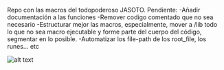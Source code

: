 Repo con las macros del todopoderoso JASOTO.
Pendiente:
-Añadir documentación a las funciones
-Remover codigo comentado que no sea necesario
-Estructurar mejor las macros, especialmente, mover a /lib todo lo que no sea macro ejecutable y forme parte del cuerpo del código, segmentar en lo posible.
-Automatizar los file-path de los root_file, los runes... etc

![alt text](https://i.imgflip.com/5r0czt.jpg)
